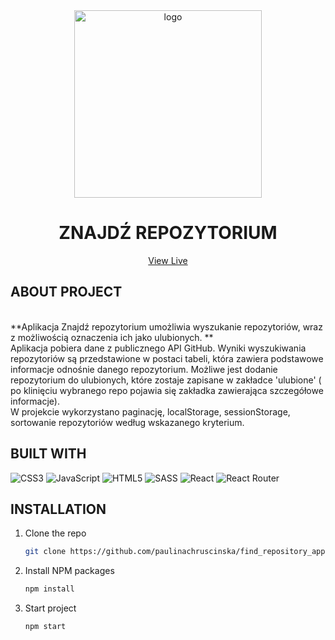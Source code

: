 <div align="center">
    <img src="https://github.com/paulinachruscinska/ticket_app/blob/main/public/images/frontend-developer-logo.png" alt="logo" width="300" height="300">
    
<h1 align="center">ZNAJDŹ REPOZYTORIUM</h1>

<p align="center">
<a href="https://find-repository.netlify.app/">View Live</a>
</p>

</div>

## ABOUT PROJECT


<br/>
**Aplikacja Znajdź repozytorium umożliwia wyszukanie repozytoriów, wraz z możliwością oznaczenia ich jako ulubionych.  **
<br/>
Aplikacja pobiera dane z publicznego API GitHub. Wyniki wyszukiwania repozytoriów są przedstawione w postaci tabeli, która zawiera podstawowe informacje odnośnie danego repozytorium. Możliwe jest dodanie repozytorium do ulubionych, które zostaje zapisane w zakładce 'ulubione' ( po klinięciu wybranego repo pojawia się zakładka zawierająca szczegółowe informacje).
<br/>
W projekcie wykorzystano paginację, localStorage, sessionStorage, sortowanie repozytoriów według wskazanego kryterium.


## BUILT WITH

![CSS3](https://img.shields.io/badge/css3-%231572B6.svg?style=for-the-badge&logo=css3&logoColor=white) 
![JavaScript](https://img.shields.io/badge/javascript-%23323330.svg?style=for-the-badge&logo=javascript&logoColor=%23F7DF1E) 
![HTML5](https://img.shields.io/badge/html5-%23E34F26.svg?style=for-the-badge&logo=html5&logoColor=white) 
![SASS](https://img.shields.io/badge/SASS-hotpink.svg?style=for-the-badge&logo=SASS&logoColor=white) 
![React](https://img.shields.io/badge/react-%2320232a.svg?style=for-the-badge&logo=react&logoColor=%2361DAFB) 
![React Router](https://img.shields.io/badge/React_Router-CA4245?style=for-the-badge&logo=react-router&logoColor=white)  

## INSTALLATION

1. Clone the repo
   ```sh
   git clone https://github.com/paulinachruscinska/find_repository_app.git
   ```
2. Install NPM packages
   ```sh
   npm install
   ```
3. Start project
   ```sh
   npm start
   ```

